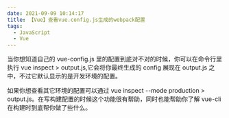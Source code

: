 ```yaml
---
date: 2021-09-09 10:14:17
title: 【Vue】查看vue.config.js生成的webpack配置
tags:
  - JavaScript
  - Vue
---
```


当你想知道自己的 vue-config.js 里的配置到底对不对的时候，你可以在命令行里执行 vue inspect > output.js,它会将你最终生成的 config 展现在 output.js 之中，不过它默认显示的是开发环境的配置。

如果你想查看其它环境的配置可以通过 vue inspect --mode production > output.js。在写构建配置的时候这个功能很有帮助，同时也能帮助你了解 vue-cli 在构建时到底帮你做了些什么。

